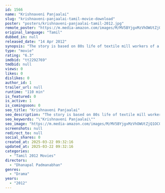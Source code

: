 ```yaml
---
id: 1566
name: "Krishnaveni Panjaalai"
slug: "krishnaveni-panjaalai-tamil-movie-download"
poster: "posters/krishnaveni-panjaalai-tamil-2012.jpg"
remote_poster: "https://m.media-amazon.com/images/M/MV5BYjgxMzVhOWUtZjQ1OC00MjQ2LTliOTAtYWRmZjI2MGMxZTM0XkEyXkFqcGdeQXVyMjA4OTI5NDQ@._V1_SX300.jpg"
original_language: "Tamil"
dubbed_in: null
released_date: "14 Apr 2012"
synopsis: "The story is based on 80s life of textile mill workers of a small town in southern part of India. The conflict within workers life when they were introduced to industry culture / workers conflict with the mill owner forms the story."
type: "movie"
rating: "6.3"
imdbid: "tt2292769"
tmdbid: null
views: 0
likes: 0
dislikes: 0
author_id: 1
trailer_url: null
runtime: "110 min"
is_featured: 0
is_active: 1
is_comingsoon: 0
seo_title: "Krishnaveni Panjaalai"
seo_description: "The story is based on 80s life of textile mill workers of a small town in southern part of India. The conflict within workers life when they were introduced to industry culture / workers conflict with the mill owner forms the story."
seo_keywords: "\"Krishnaveni Panjaalai\""
seo_image: "https://m.media-amazon.com/images/M/MV5BYjgxMzVhOWUtZjQ1OC00MjQ2LTliOTAtYWRmZjI2MGMxZTM0XkEyXkFqcGdeQXVyMjA4OTI5NDQ@._V1_SX300.jpg"
screenshots: null
redirect_to: null
social_shares: 0
created_at: 2025-03-22 09:32:16
updated_at: 2025-03-22 09:32:16
categories:
  - "Tamil 2012 Movies"
directors:
  - "Dhanapal Padmanabhan"
genres:
  - "Drama"
years:
  - "2012"
---
```

